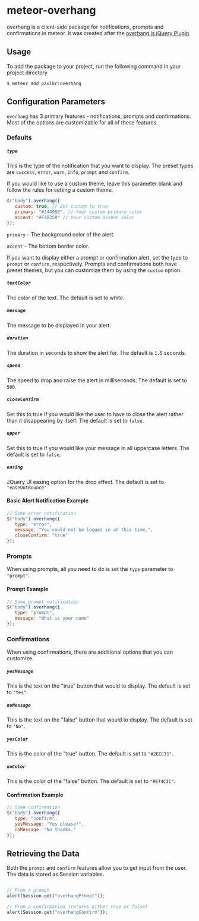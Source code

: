 meteor-overhang
===============

overhang is a client-side package for notifications, prompts and confirmations in meteor.
It was created after the [overhang.js jQuery Plugin](http://github.com/paulkr/overhang.js).


Usage
-----

To add the package to your project, run the following command in your project directory

```shell
$ meteor add paulkr:overhang
```


Configuration Parameters
------------------------

`overhang` has 3 primary features - notifications, prompts and confirmations. Most of the options are customizable for all of these features.

### Defaults

##### `type`

This is the type of the notification that you want to display.
The preset types are `success`, `error`, `warn`, `info`, `prompt` and `confirm`.

If you would like to use a custom theme, leave this parameter blank and follow the rules for setting a custom theme.

```javascript
$("body").overhang({
   custom: true, // Set custom to true
   primary: "#34495E", // Your custom primary color
   accent: "#F4B350" // Your custom accent color
});
```

`primary` - The background color of the alert.

`accent` - The bottom border color.

If you want to display either a prompt or confirmation alert, set the type to `prompt` or `confirm`, respectively. Prompts and confirmations both have preset themes, but you can customize them by using the `custom` option.

##### `textColor`

The color of the text. The default is set to white.

##### `message`

The message to be displayed in your alert.

##### `duration`

The duration in seconds to show the alert for. The default is `1.5` seconds.

##### `speed`

The speed to drop and raise the alert in milliseconds. The default is set to `500`.

##### `closeConfirm`

Set this to true if you would like the user to have to close the alert rather than it disappearing by itself. The default is set to `false`.

##### `upper`

Set this to true if you would like your message in all uppercase letters. The default is set to `false`.

##### `easing`

JQuery UI easing option for the drop effect. The default is set to `"easeOutBounce"`

#### Basic Alert Notification Example

```javascript
// Some error notification
$("body").overhang({
   type: "error",
   message: "You could not be logged in at this time.",
   closeConfirm: "true"
});
```

### Prompts

When using prompts, all you need to do is set the `type` parameter to `"prompt"`.

#### Prompt Example

```javascript
// Some prompt notification
$("body").overhang({
   type: "prompt",
   message: "What is your name"
});
```

### Confirmations

When using confirmations, there are additional options that you can customize.

##### `yesMessage`

This is the text on the "true" button that would to display. The default is set to `"Yes"`.

##### `noMessage`

This is the text on the "false" button that would to display. The default is set to `"No"`.

##### `yesColor`

This is the color of the "true" button. The default is set to `"#2ECC71"`.

##### `noColor`

This is the color of the "false" button. The default is set to `"#E74C3C"`.

#### Confirmation Example

```javascript
// Some confirmation
$("body").overhang({
   type: "confirm",
   yesMessage: "Yes please!",
   noMessage: "No thanks."
});
```


Retrieving the Data
------------------

Both the `prompt` and `confirm` features allow you to get input from the user. The data is stored as Session variables.

```javascript

// From a prompt
alert(Session.get("overhangPrompt"));

// From a confirmation (returns either true or false)
alert(Session.get("overhangConfirm"));

```

